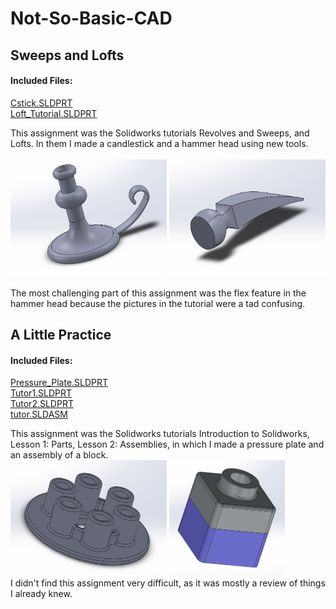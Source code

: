 # Not-So-Basic-CAD

## Sweeps and Lofts
#### Included Files:
<a href="Cstick.SLDPRT">Cstick.SLDPRT</a> <br/>
<a href="Loft_Tutorial.SLDPRT">Loft_Tutorial.SLDPRT</a><br/>

This assignment was the Solidworks tutorials Revolves and Sweeps, and Lofts. In them I made a candlestick and a hammer head using new tools.
<br/><br/>
<IMG SRC="Images/CstickImage.PNG"  width="250" height="185"> <IMG SRC="Images/Loft_TutorialImage.PNG"  width="250" height="185">
<br/><br/>
The most challenging part of this assignment was the flex feature in the hammer head because the pictures in the tutorial were a tad confusing.
## A Little Practice
#### Included Files:
<a href="Pressure_Plate.SLDPRT">Pressure_Plate.SLDPRT</a><br/>
<a href="Tutor1.SLDPRT">Tutor1.SLDPRT</a><br/>
<a href="Tutor2.SLDPRT">Tutor2.SLDPRT</a><br/>
<a href="tutor.SLDASM">tutor.SLDASM</a><br/>

This assignment was the Solidworks tutorials Introduction to Solidworks, Lesson 1: Parts, Lesson 2: Assemblies, in which I made a pressure plate and an assembly of a block.
<br/>
<IMG SRC="Images/Pressure_PlateImage.PNG"  width="250" height="185"> <IMG SRC="Images/tutorImage.PNG"  width="185" height="185">
<br/>
I didn't find this assignment very difficult, as it was mostly a review of things I already knew.

